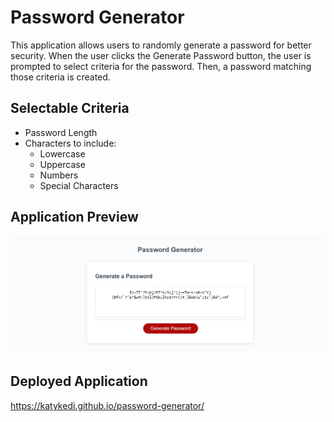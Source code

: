 # Password Generator
This application allows users to randomly generate a password for better security. When the user clicks the Generate Password button, the user is prompted to select criteria for the password. Then, a password matching those criteria is created.

## Selectable Criteria
* Password Length
* Characters to include:
  - Lowercase
  - Uppercase
  - Numbers
  - Special Characters

## Application Preview
![alt text](https://github.com/KatyKedi/password-generator/blob/main/assets/images/password-generator.png?raw=true)

## Deployed Application
https://katykedi.github.io/password-generator/
